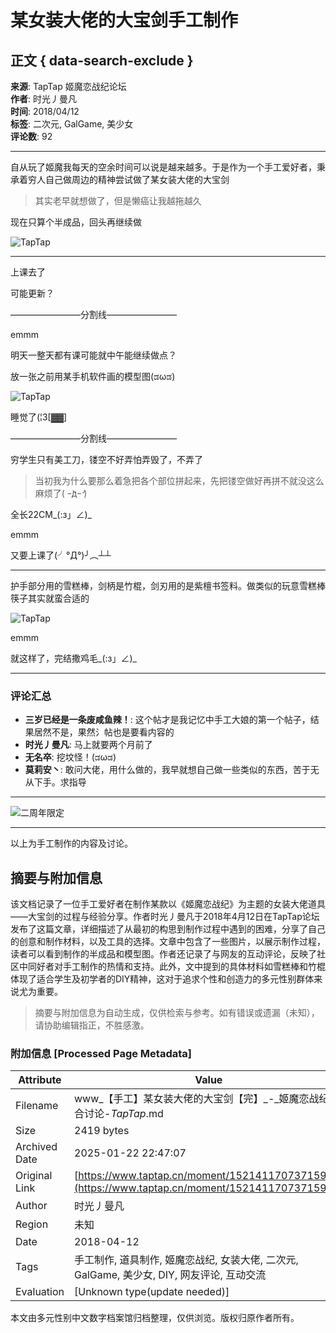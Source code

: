 # 某女装大佬的大宝剑手工制作

## 正文 { data-search-exclude }


**来源**: TapTap 姬魔恋战纪论坛  
**作者**: 时光丿曼凡  
**时间**: 2018/04/12  
**标签**: 二次元, GalGame, 美少女  
**评论数**: 92  

---

自从玩了姬魔我每天的空余时间可以说是越来越多。于是作为一个手工爱好者，秉承着穷人自己做周边的精神尝试做了某女装大佬的大宝剑

> 其实老早就想做了，但是懒癌让我越拖越久

现在只算个半成品，回头再继续做

![TapTap](https://img2.tapimg.com/bbcode/images/bf3fbbc9842be1e85df785ef90968a0c.png?imageMogr2/thumbnail/1080x9999%3E/quality/80/format/jpg/interlace/1/ignore-error/1&t=1)

---

上课去了

可能更新？

————————分割线————————

emmm

明天一整天都有课可能就中午能继续做点？

放一张之前用某手机软件画的模型图(ಡωಡ)

![TapTap](https://img2.tapimg.com/bbcode/images/a96f48ff54b2788b09495056b46a3e3f.png?imageMogr2/thumbnail/1080x9999%3E/quality/80/format/jpg/interlace/1/ignore-error/1&t=1)

睡觉了(¦3\[▓▓\]

————————分割线————————

穷学生只有美工刀，镂空不好弄怕弄毁了，不弄了

> 当初我为什么要那么着急把各个部位拼起来，先把镂空做好再拼不就没这么麻烦了( ｰ̀дｰ́ )

全长22CM\_(:з」∠)\_

emmm

又要上课了(╯°Д°)╯︵┴┴

---

护手部分用的雪糕棒，剑柄是竹棍，剑刃用的是紫檀书签料。做类似的玩意雪糕棒筷子其实就蛮合适的

![TapTap](https://img2.tapimg.com/bbcode/images/270ad69caa68b0c81e22c9a01de181ab.png?imageMogr2/thumbnail/1080x9999%3E/quality/80/format/jpg/interlace/1/ignore-error/1&t=1)

emmm

就这样了，完结撒鸡毛\_(:з」∠)\_

---

### 评论汇总

- **三岁已经是一条废咸鱼辣！**: 这个帖才是我记忆中手工大娘的第一个帖子，结果居然不是，果然氵帖也是要看内容的
- **时光丿曼凡**: 马上就要两个月前了
- **无名卒**: 挖坟怪！(ಡωಡ)
- **莫莉安丶**: 敢问大佬，用什么做的，我早就想自己做一些类似的东西，苦于无从下手。求指导

---

![二周年限定](https://img.tapimg.com/market/images/9abe6c3175541d62250ba7bb3be5d151.png)

---

以上为手工制作的内容及讨论。
<!-- tcd_original_link https://www.taptap.cn/moment/15214117073715909 -->


## 摘要与附加信息

<!-- tcd_abstract -->
该文档记录了一位手工爱好者在制作某款以《姬魔恋战纪》为主题的女装大佬道具——大宝剑的过程与经验分享。作者时光丿曼凡于2018年4月12日在TapTap论坛发布了这篇文章，详细描述了从最初的构思到制作过程中遇到的困难，分享了自己的创意和制作材料，以及工具的选择。文章中包含了一些图片，以展示制作过程，读者可以看到制作的半成品和模型图。作者还记录了与网友的互动评论，反映了社区中同好者对手工制作的热情和支持。此外，文中提到的具体材料如雪糕棒和竹棍体现了适合学生及初学者的DIY精神，这对于追求个性和创造力的多元性别群体来说尤为重要。
<!-- tcd_abstract_end -->

> 摘要与附加信息为自动生成，仅供检索与参考。如有错误或遗漏（未知），请协助编辑指正，不胜感激。

### 附加信息 [Processed Page Metadata]

| Attribute       | Value                                  |
|-----------------|----------------------------------------|
| Filename        | www_【手工】某女装大佬的大宝剑【完】_-_姬魔恋战纪综合讨论-_TapTap_.md                             |
| Size            | 2419 bytes                           |
| Archived Date   | 2025-01-22 22:47:07                             |
| Original Link   | [https://www.taptap.cn/moment/15214117073715909](https://www.taptap.cn/moment/15214117073715909)                       |
| Author          | 时光丿曼凡                               |
| Region          | 未知                               |
| Date            | 2018-04-12                                 |
| Tags            | 手工制作, 道具制作, 姬魔恋战纪, 女装大佬, 二次元, GalGame, 美少女, DIY, 网友评论, 互动交流                                 |
| Evaluation            | [Unknown type(update needed)]                                 |
<!-- tcd_table_end -->

本文由多元性别中文数字档案馆归档整理，仅供浏览。版权归原作者所有。
